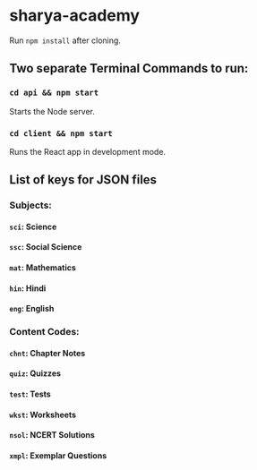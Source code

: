 # sharya-academy
Run `npm install` after cloning.

## Two separate Terminal Commands to run: 
### `cd api && npm start`
Starts the Node server.

### `cd client && npm start`
Runs the React app in development mode.

## List of keys for JSON files
### Subjects:
#### `sci`: Science
#### `ssc`: Social Science
#### `mat`: Mathematics
#### `hin`: Hindi
#### `eng`: English

### Content Codes:
#### `chnt`: Chapter Notes
#### `quiz`: Quizzes
#### `test`: Tests
#### `wkst`: Worksheets
#### `nsol`: NCERT Solutions
#### `xmpl`: Exemplar Questions